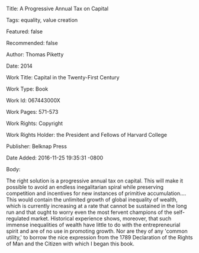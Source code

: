 Title:  A Progressive Annual Tax on Capital

Tags:   equality, value creation

Featured: false

Recommended: false

Author: Thomas Piketty

Date:   2014

Work Title: Capital in the Twenty-First Century

Work Type: Book

Work Id: 067443000X

Work Pages: 571-573

Work Rights: Copyright

Work Rights Holder: the President and Fellows of Harvard College

Publisher: Belknap Press

Date Added: 2016-11-25 19:35:31 -0800

Body: 

The right solution is a progressive annual tax on capital. This will make it possible to avoid an endless inegalitarian spiral while preserving competition and incentives for new instances of primitive accumulation.... This would contain the unlimited growth of global inequality of wealth, which is currently increasing at a rate that cannot be sustained in the long run and that ought to worry even the most fervent champions of the self-regulated market. Historical experience shows, moreover, that such immense inequalities of wealth have little to do with the entrepreneurial spirit and are of no use in promoting growth. Nor are they of any 'common utility,' to borrow the nice expression from the 1789 Declaration of the Rights of Man and the Citizen with which I began this book.

